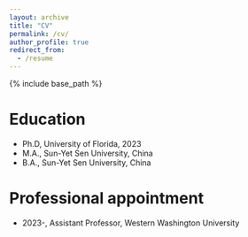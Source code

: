 ```yaml
---
layout: archive
title: "CV"
permalink: /cv/
author_profile: true
redirect_from:
  - /resume
---
```


{% include base_path %}

Education
======
* Ph.D,  University of Florida, 2023
* M.A.,  Sun-Yet Sen University, China
* B.A.,  Sun-Yet Sen University, China

Professional appointment
======
* 2023-, Assistant Professor, Western Washington University
  
